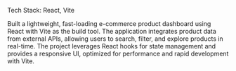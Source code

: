 Tech Stack: React, Vite

Built a lightweight, fast-loading e-commerce product dashboard using React with Vite as the build tool. 
The application integrates product data from external APIs, allowing users to search, filter, and explore products in real-time. 
The project leverages React hooks for state management and provides a responsive UI, optimized for performance and rapid development with Vite.

